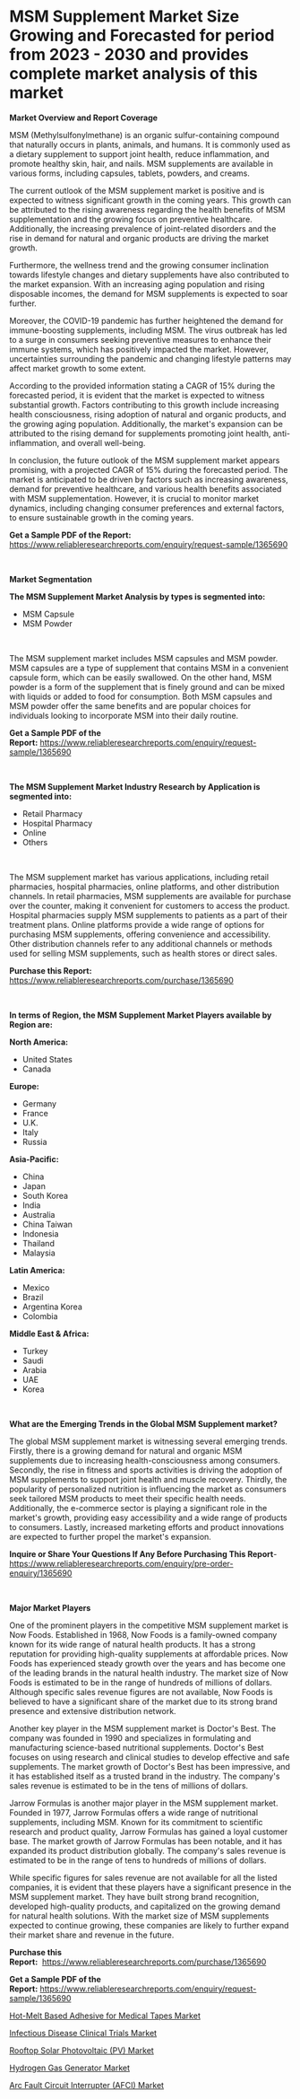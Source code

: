 <p><h1>MSM Supplement Market Size Growing and Forecasted for period from 2023 - 2030 and provides complete market analysis of this market</h1></p><p><strong>Market Overview and Report Coverage</strong></p>
<p><p>MSM (Methylsulfonylmethane) is an organic sulfur-containing compound that naturally occurs in plants, animals, and humans. It is commonly used as a dietary supplement to support joint health, reduce inflammation, and promote healthy skin, hair, and nails. MSM supplements are available in various forms, including capsules, tablets, powders, and creams.</p><p>The current outlook of the MSM supplement market is positive and is expected to witness significant growth in the coming years. This growth can be attributed to the rising awareness regarding the health benefits of MSM supplementation and the growing focus on preventive healthcare. Additionally, the increasing prevalence of joint-related disorders and the rise in demand for natural and organic products are driving the market growth.</p><p>Furthermore, the wellness trend and the growing consumer inclination towards lifestyle changes and dietary supplements have also contributed to the market expansion. With an increasing aging population and rising disposable incomes, the demand for MSM supplements is expected to soar further.</p><p>Moreover, the COVID-19 pandemic has further heightened the demand for immune-boosting supplements, including MSM. The virus outbreak has led to a surge in consumers seeking preventive measures to enhance their immune systems, which has positively impacted the market. However, uncertainties surrounding the pandemic and changing lifestyle patterns may affect market growth to some extent.</p><p>According to the provided information stating a CAGR of 15% during the forecasted period, it is evident that the market is expected to witness substantial growth. Factors contributing to this growth include increasing health consciousness, rising adoption of natural and organic products, and the growing aging population. Additionally, the market's expansion can be attributed to the rising demand for supplements promoting joint health, anti-inflammation, and overall well-being.</p><p>In conclusion, the future outlook of the MSM supplement market appears promising, with a projected CAGR of 15% during the forecasted period. The market is anticipated to be driven by factors such as increasing awareness, demand for preventive healthcare, and various health benefits associated with MSM supplementation. However, it is crucial to monitor market dynamics, including changing consumer preferences and external factors, to ensure sustainable growth in the coming years.</p></p>
<p><strong>Get a Sample PDF of the Report:</strong> <a href="https://www.reliableresearchreports.com/enquiry/request-sample/1365690">https://www.reliableresearchreports.com/enquiry/request-sample/1365690</a></p>
<p>&nbsp;</p>
<p><strong>Market Segmentation</strong></p>
<p><strong>The MSM Supplement Market Analysis by types is segmented into:</strong></p>
<p><ul><li>MSM Capsule</li><li>MSM Powder</li></ul></p>
<p>&nbsp;</p>
<p><p>The MSM supplement market includes MSM capsules and MSM powder. MSM capsules are a type of supplement that contains MSM in a convenient capsule form, which can be easily swallowed. On the other hand, MSM powder is a form of the supplement that is finely ground and can be mixed with liquids or added to food for consumption. Both MSM capsules and MSM powder offer the same benefits and are popular choices for individuals looking to incorporate MSM into their daily routine.</p></p>
<p><strong>Get a Sample PDF of the Report:</strong>&nbsp;<a href="https://www.reliableresearchreports.com/enquiry/request-sample/1365690">https://www.reliableresearchreports.com/enquiry/request-sample/1365690</a></p>
<p>&nbsp;</p>
<p><strong>The MSM Supplement Market Industry Research by Application is segmented into:</strong></p>
<p><ul><li>Retail Pharmacy</li><li>Hospital Pharmacy</li><li>Online</li><li>Others</li></ul></p>
<p>&nbsp;</p>
<p><p>The MSM supplement market has various applications, including retail pharmacies, hospital pharmacies, online platforms, and other distribution channels. In retail pharmacies, MSM supplements are available for purchase over the counter, making it convenient for customers to access the product. Hospital pharmacies supply MSM supplements to patients as a part of their treatment plans. Online platforms provide a wide range of options for purchasing MSM supplements, offering convenience and accessibility. Other distribution channels refer to any additional channels or methods used for selling MSM supplements, such as health stores or direct sales.</p></p>
<p><strong>Purchase this Report:</strong>&nbsp; <a href="https://www.reliableresearchreports.com/purchase/1365690">https://www.reliableresearchreports.com/purchase/1365690</a></p>
<p>&nbsp;</p>
<p><strong>In terms of Region, the MSM Supplement Market Players available by Region are:</strong></p>
<p>
    <p> <strong> North America: </strong>
        <ul>
            <li>United States</li>
            <li>Canada</li>
        </ul>
        </p> 
    <p> <strong> Europe: </strong>
        <ul>
            <li>Germany</li>
            <li>France</li>
            <li>U.K.</li>
            <li>Italy</li>
            <li>Russia</li>
        </ul>
        </p> 
    <p> <strong> Asia-Pacific: </strong>
        <ul>
            <li>China</li>
            <li>Japan</li>
            <li>South Korea</li>
            <li>India</li>
            <li>Australia</li>
            <li>China Taiwan</li>
            <li>Indonesia</li>
            <li>Thailand</li>
            <li>Malaysia</li>
        </ul>
        </p> 
    <p> <strong> Latin America: </strong>
        <ul>
            <li>Mexico</li>
            <li>Brazil</li>
            <li>Argentina Korea</li>
            <li>Colombia</li>
        </ul>
        </p> 
    <p> <strong> Middle East & Africa: </strong>
        <ul>
            <li>Turkey</li>
            <li>Saudi</li>
            <li>Arabia</li>
            <li>UAE</li>
            <li>Korea</li>
        </ul>
    </p>
    </p>
<p>&nbsp;</p>
<p><strong>What are the Emerging Trends in the Global MSM Supplement market?</strong></p>
<p><p>The global MSM supplement market is witnessing several emerging trends. Firstly, there is a growing demand for natural and organic MSM supplements due to increasing health-consciousness among consumers. Secondly, the rise in fitness and sports activities is driving the adoption of MSM supplements to support joint health and muscle recovery. Thirdly, the popularity of personalized nutrition is influencing the market as consumers seek tailored MSM products to meet their specific health needs. Additionally, the e-commerce sector is playing a significant role in the market's growth, providing easy accessibility and a wide range of products to consumers. Lastly, increased marketing efforts and product innovations are expected to further propel the market's expansion.</p></p>
<p><strong>Inquire or Share Your Questions If Any Before Purchasing This Report</strong>- <a href="https://www.reliableresearchreports.com/enquiry/pre-order-enquiry/1365690">https://www.reliableresearchreports.com/enquiry/pre-order-enquiry/1365690</a></p>
<p>&nbsp;</p>
<p><strong>Major Market Players</strong></p>
<p><p>One of the prominent players in the competitive MSM supplement market is Now Foods. Established in 1968, Now Foods is a family-owned company known for its wide range of natural health products. It has a strong reputation for providing high-quality supplements at affordable prices. Now Foods has experienced steady growth over the years and has become one of the leading brands in the natural health industry. The market size of Now Foods is estimated to be in the range of hundreds of millions of dollars. Although specific sales revenue figures are not available, Now Foods is believed to have a significant share of the market due to its strong brand presence and extensive distribution network.</p><p>Another key player in the MSM supplement market is Doctor's Best. The company was founded in 1990 and specializes in formulating and manufacturing science-based nutritional supplements. Doctor's Best focuses on using research and clinical studies to develop effective and safe supplements. The market growth of Doctor's Best has been impressive, and it has established itself as a trusted brand in the industry. The company's sales revenue is estimated to be in the tens of millions of dollars.</p><p>Jarrow Formulas is another major player in the MSM supplement market. Founded in 1977, Jarrow Formulas offers a wide range of nutritional supplements, including MSM. Known for its commitment to scientific research and product quality, Jarrow Formulas has gained a loyal customer base. The market growth of Jarrow Formulas has been notable, and it has expanded its product distribution globally. The company's sales revenue is estimated to be in the range of tens to hundreds of millions of dollars.</p><p>While specific figures for sales revenue are not available for all the listed companies, it is evident that these players have a significant presence in the MSM supplement market. They have built strong brand recognition, developed high-quality products, and capitalized on the growing demand for natural health solutions. With the market size of MSM supplements expected to continue growing, these companies are likely to further expand their market share and revenue in the future.</p></p>
<p><strong>Purchase this Report:</strong>&nbsp;&nbsp;<a href="https://www.reliableresearchreports.com/purchase/1365690">https://www.reliableresearchreports.com/purchase/1365690</a></p>
<p></p>
<p><strong>Get a Sample PDF of the Report:</strong>&nbsp;<a href="https://www.reliableresearchreports.com/enquiry/request-sample/1365690">https://www.reliableresearchreports.com/enquiry/request-sample/1365690</a></p>
<p><p><a href="https://github.com/FassouRP/Market-Research-Report-List-1/blob/main/hot-melt-based-adhesive-for-medical-tapes-market.md">Hot-Melt Based Adhesive for Medical Tapes Market</a></p><p><a href="https://medium.com/@christinascott1938/infectious-disease-clinical-trials-market-size-growth-forecast-2023-2030-b7fec83c3487">Infectious Disease Clinical Trials Market</a></p><p><a href="https://www.linkedin.com/pulse/rooftop-solar-photovoltaic-pv-market-insights-players-forecast-npz0e/">Rooftop Solar Photovoltaic (PV) Market</a></p><p><a href="https://github.com/rexevange/Market-Research-Report-List-1/blob/main/hydrogen-gas-generator-market.md">Hydrogen Gas Generator Market</a></p><p><a href="https://www.linkedin.com/pulse/arc-fault-circuit-interrupter-afci-market-size-2023-2030-q3cve/">Arc Fault Circuit Interrupter (AFCI) Market</a></p></p>